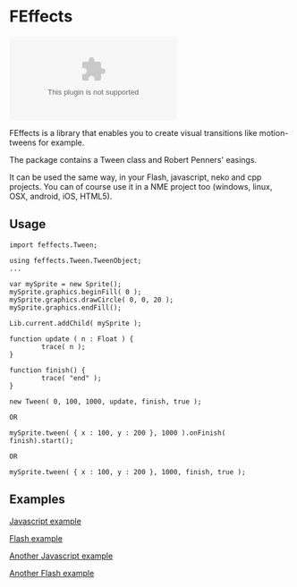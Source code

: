 # FEffects

![Flash example](http://mromecki.fr/blog/post/24/chips.swf)

FEffects is a library that enables you to create visual transitions like motion-tweens for example.

The package contains a Tween class and Robert Penners' easings.

It can be used the same way, in your Flash, javascript, neko and cpp projects. You can of course use it in a NME project too (windows, linux, OSX, android, iOS, HTML5).

## Usage

	import feffects.Tween;

	using feffects.Tween.TweenObject;
	...

	var mySprite = new Sprite();
	mySprite.graphics.beginFill( 0 );
	mySprite.graphics.drawCircle( 0, 0, 20 );
	mySprite.graphics.endFill();

	Lib.current.addChild( mySprite );

	function update ( n : Float ) {
			trace( n );
	}

	function finish() {
			trace( "end" );
	}

	new Tween( 0, 100, 1000, update, finish, true );

	OR

	mySprite.tween( { x : 100, y : 200 }, 1000 ).onFinish( finish).start();

	OR

	mySprite.tween( { x : 100, y : 200 }, 1000, finish, true );
	
## Examples

[Javascript example](http://mromecki.fr/blog/post/36/testTweenJS.html)
	
[Flash example](http://mromecki.fr/blog/post/36/flash9+.swf)
	
[Another Javascript example](http://mromecki.fr/blog/post/25/projectJS.html)
	
[Another Flash example](http://mromecki.fr/blog/post/25/projectSWF.html)
